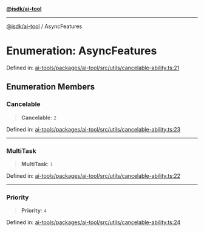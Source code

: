[**@isdk/ai-tool**](../README.md)

***

[@isdk/ai-tool](../globals.md) / AsyncFeatures

# Enumeration: AsyncFeatures

Defined in: [ai-tools/packages/ai-tool/src/utils/cancelable-ability.ts:21](https://github.com/isdk/ai-tool.js/blob/a24331161aecd2d7bbd8dc9f9cd3d984871261cb/src/utils/cancelable-ability.ts#L21)

## Enumeration Members

### Cancelable

> **Cancelable**: `2`

Defined in: [ai-tools/packages/ai-tool/src/utils/cancelable-ability.ts:23](https://github.com/isdk/ai-tool.js/blob/a24331161aecd2d7bbd8dc9f9cd3d984871261cb/src/utils/cancelable-ability.ts#L23)

***

### MultiTask

> **MultiTask**: `1`

Defined in: [ai-tools/packages/ai-tool/src/utils/cancelable-ability.ts:22](https://github.com/isdk/ai-tool.js/blob/a24331161aecd2d7bbd8dc9f9cd3d984871261cb/src/utils/cancelable-ability.ts#L22)

***

### Priority

> **Priority**: `4`

Defined in: [ai-tools/packages/ai-tool/src/utils/cancelable-ability.ts:24](https://github.com/isdk/ai-tool.js/blob/a24331161aecd2d7bbd8dc9f9cd3d984871261cb/src/utils/cancelable-ability.ts#L24)
